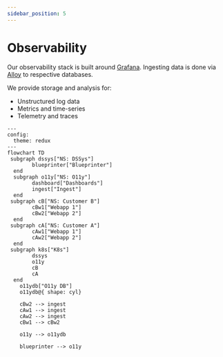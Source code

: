 ```yaml
---
sidebar_position: 5
---
```

# Observability

Our observability stack is built around [Grafana](https://grafana.com/).
Ingesting data is done via [Alloy](https://grafana.com/docs/alloy/latest/) to respective databases.

We provide storage and analysis for:
- Unstructured log data
- Metrics and time-series
- Telemetry and traces

```mermaid
---
config:
  theme: redux
---
flowchart TD
 subgraph dssys["NS: DSSys"]
        blueprinter["Blueprinter"]
  end
  subgraph o11y["NS: O11y"]
        dashboard["Dashboards"]
        ingest["Ingest"]
  end
 subgraph cB["NS: Customer B"]
        cBw1["Webapp 1"]
        cBw2["Webapp 2"]
  end
 subgraph cA["NS: Customer A"]
        cAw1["Webapp 1"]
        cAw2["Webapp 2"]
  end
 subgraph k8s["K8s"]
        dssys
        o11y
        cB
        cA
  end
    o11ydb["O11y DB"]
    o11ydb@{ shape: cyl}

    cBw2 --> ingest
    cAw1 --> ingest
    cAw2 --> ingest
    cBw1 --> cBw2
    
    o11y --> o11ydb

    blueprinter --> o11y

```